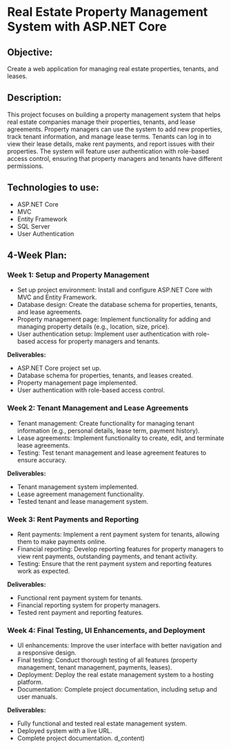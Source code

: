 
# Real Estate Property Management System with ASP.NET Core

## Objective:
Create a web application for managing real estate properties, tenants, and leases.

## Description:
This project focuses on building a property management system that helps real estate companies manage their properties, tenants, and lease agreements. Property managers can use the system to add new properties, track tenant information, and manage lease terms. Tenants can log in to view their lease details, make rent payments, and report issues with their properties. The system will feature user authentication with role-based access control, ensuring that property managers and tenants have different permissions.

## Technologies to use:
- ASP.NET Core
- MVC
- Entity Framework
- SQL Server
- User Authentication

## 4-Week Plan:

### Week 1: Setup and Property Management
- Set up project environment: Install and configure ASP.NET Core with MVC and Entity Framework.
- Database design: Create the database schema for properties, tenants, and lease agreements.
- Property management page: Implement functionality for adding and managing property details (e.g., location, size, price).
- User authentication setup: Implement user authentication with role-based access for property managers and tenants.

**Deliverables:**
- ASP.NET Core project set up.
- Database schema for properties, tenants, and leases created.
- Property management page implemented.
- User authentication with role-based access control.

### Week 2: Tenant Management and Lease Agreements
- Tenant management: Create functionality for managing tenant information (e.g., personal details, lease term, payment history).
- Lease agreements: Implement functionality to create, edit, and terminate lease agreements.
- Testing: Test tenant management and lease agreement features to ensure accuracy.

**Deliverables:**
- Tenant management system implemented.
- Lease agreement management functionality.
- Tested tenant and lease management system.

### Week 3: Rent Payments and Reporting
- Rent payments: Implement a rent payment system for tenants, allowing them to make payments online.
- Financial reporting: Develop reporting features for property managers to view rent payments, outstanding payments, and tenant activity.
- Testing: Ensure that the rent payment system and reporting features work as expected.

**Deliverables:**
- Functional rent payment system for tenants.
- Financial reporting system for property managers.
- Tested rent payment and reporting features.

### Week 4: Final Testing, UI Enhancements, and Deployment
- UI enhancements: Improve the user interface with better navigation and a responsive design.
- Final testing: Conduct thorough testing of all features (property management, tenant management, payments, leases).
- Deployment: Deploy the real estate management system to a hosting platform.
- Documentation: Complete project documentation, including setup and user manuals.

**Deliverables:**
- Fully functional and tested real estate management system.
- Deployed system with a live URL.
- Complete project documentation.
d_content)
